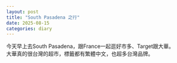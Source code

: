 ```yaml
---
layout: post
title: "South Pasadena 之行"
date: 2025-08-15
categories: diary
---
```

今天早上去South Pasadena，跟France一起逛好市多、Target跟大華。  
大華真的很台灣的超市，標籤都有繁體中文，也超多台灣品牌。
